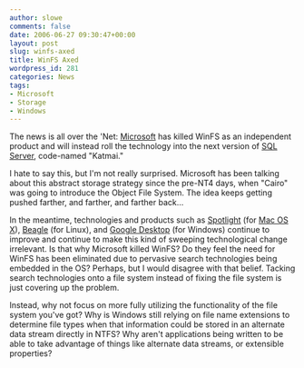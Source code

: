 ```yaml
---
author: slowe
comments: false
date: 2006-06-27 09:30:47+00:00
layout: post
slug: winfs-axed
title: WinFS Axed
wordpress_id: 281
categories: News
tags:
- Microsoft
- Storage
- Windows
---
```


The news is all over the 'Net: [Microsoft](http://www.microsoft.com/) has killed WinFS as an independent product and will instead roll the technology into the next version of [SQL Server](http://www.microsoft.com/sqlserver/), code-named "Katmai."

I hate to say this, but I'm not really surprised. Microsoft has been talking about this abstract storage strategy since the pre-NT4 days, when "Cairo" was going to introduce the Object File System. The idea keeps getting pushed farther, and farther, and farther back...

In the meantime, technologies and products such as [Spotlight](http://www.apple.com/macosx/features/spotlight/) (for [Mac OS X](http://www.apple.com/macosx/)), [Beagle](http://beagle-project.org/Main_Page) (for Linux), and [Google Desktop](http://desktop.google.com/) (for Windows) continue to improve and continue to make this kind of sweeping technological change irrelevant. Is that why Microsoft killed WinFS? Do they feel the need for WinFS has been eliminated due to pervasive search technologies being embedded in the OS? Perhaps, but I would disagree with that belief. Tacking search technologies onto a file system instead of fixing the file system is just covering up the problem.

Instead, why not focus on more fully utilizing the functionality of the file system you've got? Why is Windows still relying on file name extensions to determine file types when that information could be stored in an alternate data stream directly in NTFS? Why aren't applications being written to be able to take advantage of things like alternate data streams, or extensible properties?
